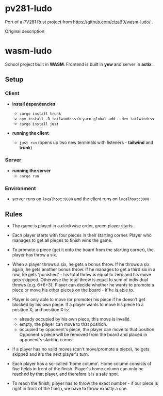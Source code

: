 # pv281-ludo
Port of a PV281 Rust project from https://github.com/ciza99/wasm-ludo/ .



Original description:

# wasm-ludo
School project built in **WASM**. Frontend is built in **yew** and server in **actix**.

## Setup 

### Client
- **install dependencies**

  - ```cargo install trunk```
  - ```npm install -D tailwindcss``` or ```yarn global add --dev tailwindcss```
  - ```cargo install just```

- **running the client** 
  - ```just run``` (opens up two new terminals with listeners - **tailwind** and **trunk**)

### Server

- **running the server**
  - ```cargo run```

### Environment

- server runs on ```localhost:8080``` and the client runs on ```localhost:3000```

## Rules

- The game is played in a clockwise order, green player starts.
- Each player starts with four pieces in their starting corner. Player who manages to get all pieces to finish wins the game.
- To promote a piece (get it onto the board from the starting corner), the player has throw a six.
- When a player throws a six, he gets a bonus throw. If he throws a six again, he gets another bonus throw. If he manages to get a third six in a row, he gets 'punished' - his total throw is equal to zero and his move gets skipped. Otherwise the total throw is equal to sum of individual throws (e.g. 6+6+3). Player can decide whether he wants to promote a piece or move his other pieces on the board - if he is able to.
- Player is only able to move (or promote) his piece if he doesn't get blocked by his own piece. If a player wants to move his piece to a position X, and position X is:
    - already occupied by his own piece, this move is invalid.
    - empty, the player can move to that position.
    - occupied by opponent's piece, the player can move to that position. Opponent's piece will be removed from the board and placed in opponent's starting corner.

- If a player has no valid moves (can't move/promote a piece), he gets skipped and it's the next player's turn.
- Each player has a so-called 'home column'. Home column consists of five fields in front of the finish. Player's home column can only be reached by that player, and therefore it is a safe spot.
- To reach the finish, player has to throw the exact number - if our piece is right in front of the finish, we have to throw exactly a one.
